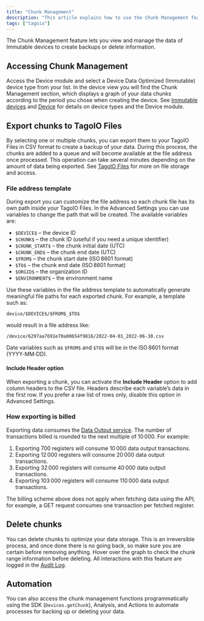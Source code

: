 ```yaml
---
title: "Chunk Management"
description: "This article explains how to use the Chunk Management feature to view, export, and manage immutable device data in TagoIO, including exporting chunks to TagoIO Files and customizing file address templates."
tags: ["tagoio"]
---
```

The Chunk Management feature lets you view and manage the data of Immutable devices to create backups or delete information.

## Accessing Chunk Management

Access the Device module and select a Device Data Optimized (Immutable) device type from your list. In the device view you will find the Chunk Management section, which displays a graph of your data chunks according to the period you chose when creating the device. See [Immutable devices](../devices/index#immutable-devices) and [Device](../devices/index) for details on device types and the Device module.

<!-- Image placeholder removed for build -->

## Export chunks to TagoIO Files

By selecting one or multiple chunks, you can export them to your TagoIO Files in CSV format to create a backup of your data. During this process, the chunks are added to a queue and will become available at the file address once processed. This operation can take several minutes depending on the amount of data being exported. See [TagoIO Files](../files) for more on file storage and access.

### File address template

During export you can customize the file address so each chunk file has its own path inside your TagoIO Files. In the Advanced Settings you can use variables to change the path that will be created. The available variables are:

- `$DEVICE$` – the device ID  
- `$CHUNK$` – the chunk ID (useful if you need a unique identifier)  
- `$CHUNK_START$` – the chunk initial date (UTC)  
- `$CHUNK_END$` – the chunk end date (UTC)  
- `$FROM$` – the chunk start date (ISO 8601 format)  
- `$TO$` – the chunk end date (ISO 8601 format)  
- `$ORGID$` – the organization ID  
- `$ENVIRONMENT$` – the environment name  

Use these variables in the file address template to automatically generate meaningful file paths for each exported chunk. For example, a template such as:

```
device/$DEVICE$/$FROM$_$TO$
```

would result in a file address like:

```
/device/6297aa7691e70a00654f9816/2022-04-01_2022-06-30.csv
```

Date variables such as `$FROM$` and `$TO$` will be in the ISO 8601 format (YYYY‑MM‑DD).

#### Include Header option

When exporting a chunk, you can activate the **Include Header** option to add column headers to the CSV file. Headers describe each variable’s data in the first row. If you prefer a raw list of rows only, disable this option in Advanced Settings.

### How exporting is billed

Exporting data consumes the [Data Output service](../../services/data-output-service). The number of transactions billed is rounded to the next multiple of 10 000. For example:

1. Exporting 700 registers will consume 10 000 data output transactions.  
2. Exporting 12 000 registers will consume 20 000 data output transactions.  
3. Exporting 32 000 registers will consume 40 000 data output transactions.  
4. Exporting 103 000 registers will consume 110 000 data output transactions.

The billing scheme above does not apply when fetching data using the API; for example, a GET request consumes one transaction per fetched register.

## Delete chunks

You can delete chunks to optimize your data storage. This is an irreversible process, and once done there is no going back, so make sure you are certain before removing anything. Hover over the graph to check the chunk range information before deleting. All interactions with this feature are logged in the [Audit Log](../../security/audit-log).

## Automation

You can also access the chunk management functions programmatically using the SDK (`Devices.getChunk`), Analysis, and Actions to automate processes for backing up or deleting your data.